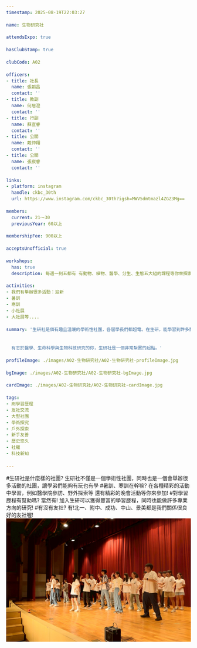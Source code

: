 ```yaml
---
timestamp: 2025-08-19T22:03:27

name: 生物研究社

attendsExpo: true

hasClubStamp: true

clubCode: A02

officers:
- title: 社長
  name: 張韜昌
  contact: ''
- title: 教副
  name: 何居澄
  contact: ''
- title: 行副
  name: 蘇宣睿
  contact: ''
- title: 公關
  name: 戴仲翔
  contact: ''
- title: 公關
  name: 張宸睿
  contact: ''

links:
- platform: instagram
  handle: ckbc_30th
  url: https://www.instagram.com/ckbc_30th?igsh=MWV5dmtmazl4ZGZ3Mg==

members:
  current: 21～30
  previousYear: 60以上

membershipFee: 900以上

acceptsUnofficial: true

workshops:
  has: true
  description: 每週一到五都有 有動物、植物、醫學、分生、生態五大組的課程等你來探索! 每一堂都是由學長姊親自準備的!

activities:
- 我們有舉辦很多活動：迎新
- 暑訓
- 寒訓
- 小社展
- 大社展等....

summary: '生研社是個有趣且溫暖的學術性社團，各屆學長們都超電。在生研，能學習到許多關於生物、分生以及醫學的各種實用知識。


  有志於醫學、生命科學與生物科技研究的你，生研社是一個非常紮實的起點。'

profileImage: ./images/A02-生物研究社/A02-生物研究社-profileImage.jpg

bgImage: ./images/A02-生物研究社/A02-生物研究社-bgImage.jpg

cardImage: ./images/A02-生物研究社/A02-生物研究社-cardImage.jpg

tags:
- 刷學習歷程
- 友社交流
- 大型社團
- 學術探究
- 戶外探索
- 新手友善
- 歷史悠久
- 社寵
- 科技新知

---
```


#生研社是什麼樣的社團?
生研社不僅是一個學術性社團，同時也是一個會舉辦很多活動的社團，讓學弟們能夠有玩也有學
#暑訓、寒訓在幹嘛?
在各種精彩的活動中學習，例如醫學院參訪、野外探索等 還有精彩的晚會活動等你來參加!
#對學習歷程有幫助嗎?
當然有! 加入生研可以獲得豐富的學習歷程，同時也能做許多專業方向的研究!
#有沒有友社?
有!北一、附中、成功、中山、景美都是我們關係很良好的友社喔!
![暑訓照片](./images/A02-生物研究社/A02-生物研究社-content-0.jpg)
